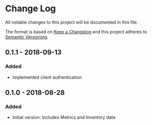 # Change Log

All notable changes to this project will be documented in this file.

The format is based on [Keep a Changelog](http://keepachangelog.com/)
and this project adheres to [Semantic Versioning](http://semver.org/).

## 0.1.1 - 2018-09-13
### Added
- Implemented client authentication

## 0.1.0 - 2018-08-28
### Added
- Initial version: Includes Metrics and Inventory data